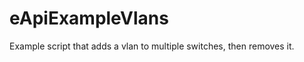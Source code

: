 eApiExampleVlans
================

Example script that adds a vlan to multiple switches, then removes it.
